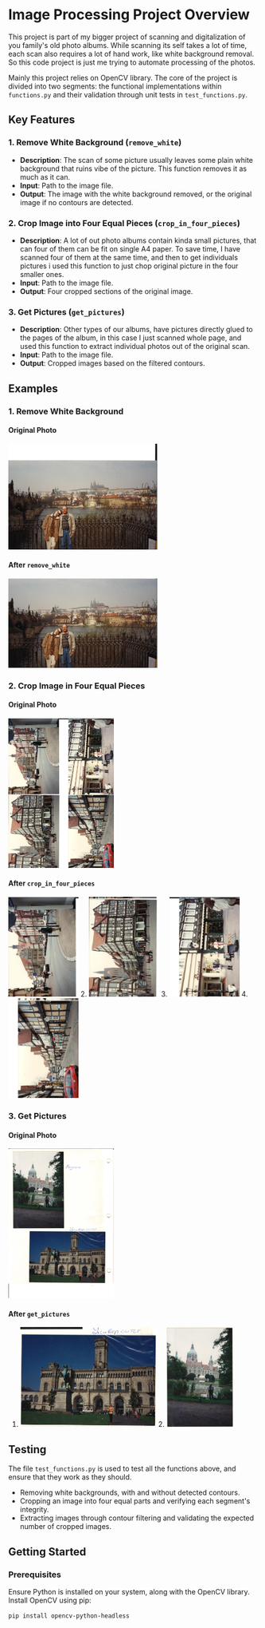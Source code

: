 # Image Processing Project Overview

This project is part of my bigger project of scanning and digitalization of you family's old photo albums. While scanning its self takes a lot of time, each scan also requires a lot of hand work, like white background removal. So this code project is just me trying to automate processing of the photos.

Mainly this project relies on OpenCV library. The core of the project is divided into two segments: the functional implementations within `functions.py` and their validation through unit tests in `test_functions.py`.

## Key Features

### 1. **Remove White Background** (`remove_white`)
- **Description**: The scan of some picture usually leaves some plain white background that ruins vibe of the picture. This function removes it as much as it can.
- **Input**: Path to the image file.
- **Output**: The image with the white background removed, or the original image if no contours are detected.

### 2. **Crop Image into Four Equal Pieces** (`crop_in_four_pieces`)
- **Description**: A lot of out photo albums contain kinda small pictures, that can four of them can be fit on single A4 paper. To save time, I have scanned four of them at the same time, and then to get individuals pictures i used this function to just chop original picture in the four smaller ones.
- **Input**: Path to the image file.
- **Output**: Four cropped sections of the original image.

### 3. **Get Pictures** (`get_pictures`)
- **Description**: Other types of our albums, have pictures directly glued to the pages of the album, in this case I just scanned whole page, and used this function to extract individual photos out of the original scan. 
- **Input**: Path to the image file.
- **Output**: Cropped images based on the filtered contours.



## Examples

### 1. **Remove White Background**

#### Original Photo
<img src="test_pictures/readme_photos/remove_white_examples/original.jpeg" alt="Original" width="300"/>

#### After `remove_white`
<img src="test_pictures/readme_photos/remove_white_examples/result.jpeg" alt="Original" width="300"/>

### 2. Crop Image in Four Equal Pieces

#### Original Photo
<img src="test_pictures/readme_photos/crop_in_four_examples/original.jpeg" alt="Original" height="300"/>

#### After `crop_in_four_pieces`
<img src="test_pictures/readme_photos/crop_in_four_examples/result_1.jpeg" alt="Original" height="200"/> 2. <img src="test_pictures/readme_photos/crop_in_four_examples/result_2.jpeg" alt="Original" height="200"/> 3. <img src="test_pictures/readme_photos/crop_in_four_examples/result_3.jpeg" alt="Original" height="200"/> 4. <img src="test_pictures/readme_photos/crop_in_four_examples/result_4.jpeg" alt="Original" height="200"/>

### 3. Get Pictures

#### Original Photo
<img src="test_pictures/readme_photos/get_pictures_examples/original.jpeg" alt="Original" height="300"/>

#### After `get_pictures`
1. <img src="test_pictures/readme_photos/get_pictures_examples/result_1.jpg" alt="result_1" height="200"/> 2. <img src="test_pictures/readme_photos/get_pictures_examples/result_2.jpg" alt="result_2" height="200"/>



## Testing

The file `test_functions.py` is used to test all the functions above, and ensure that they work as they should.
- Removing white backgrounds, with and without detected contours.
- Cropping an image into four equal parts and verifying each segment's integrity.
- Extracting images through contour filtering and validating the expected number of cropped images.

## Getting Started

### Prerequisites
Ensure Python is installed on your system, along with the OpenCV library. Install OpenCV using pip:

```bash
pip install opencv-python-headless
